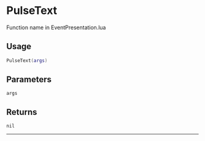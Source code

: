 # PulseText
Function name in EventPresentation.lua
## Usage
```lua
PulseText(args)
```
## Parameters
`args`
## Returns
`nil`

---